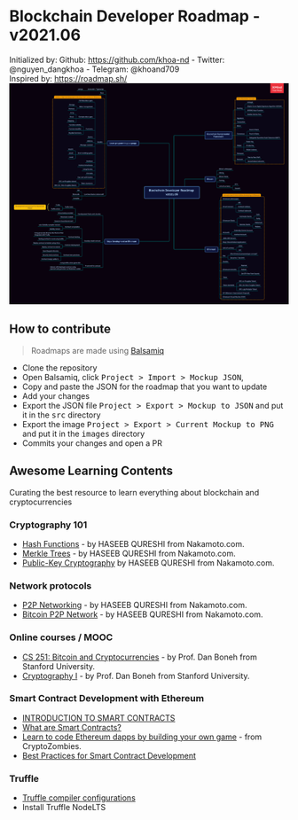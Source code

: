 # Blockchain Developer Roadmap - v2021.06
Initialized by: Github: https://github.com/khoa-nd - Twitter: @nguyen_dangkhoa - Telegram: @khoand709
<br />Inspired by: https://roadmap.sh/
![Blockchain Developer Roadmap - v2021.06](https://github.com/khoa-nd/blockchain-roadmap/blob/abbfb0119e03143db463417566252f6095b9b338/Blockchain%20Developer%20Roadmap%20v2021.06.png)

## How to contribute

> Roadmaps are made using [Balsamiq](https://balsamiq.com/download/)

* Clone the repository
* Open Balsamiq, click <kbd>Project > Import > Mockup JSON</kbd>,
* Copy and paste the JSON for the roadmap that you want to update
* Add your changes
* Export the JSON file <kbd>Project > Export > Mockup to JSON</kbd> and put it in the <kbd>src</kbd> directory
* Export the image <kbd>Project > Export > Current Mockup to PNG</kbd> and put it in the <kbd>images</kbd> directory
* Commits your changes and open a PR

## Awesome Learning Contents
Curating the best resource to learn everything about blockchain and cryptocurrencies

### Cryptography 101
- [Hash Functions](https://nakamoto.com/hash-functions) - by HASEEB QURESHI from Nakamoto.com.
- [Merkle Trees](https://nakamoto.com/merkle-trees/) - by HASEEB QURESHI from Nakamoto.com.
- [Public-Key Cryptography](https://nakamoto.com/public-key-cryptography/) by HASEEB QURESHI from Nakamoto.com.

### Network protocols
- [P2P Networking](https://nakamoto.com/p2p-networking/) - by HASEEB QURESHI from Nakamoto.com.
- [Bitcoin P2P Network](https://nakamoto.com/bitcoins-p2p-network/) - by HASEEB QURESHI from Nakamoto.com.

### Online courses / MOOC
- [CS 251: Bitcoin and Cryptocurrencies](https://cs251.stanford.edu/syllabus.html) - by Prof. Dan Boneh from Stanford University.
- [Cryptography I](https://www.coursera.org/learn/crypto) - by Prof. Dan Boneh from Stanford University.

### Smart Contract Development with Ethereum
- [INTRODUCTION TO SMART CONTRACTS](https://ethereum.org/en/developers/docs/smart-contracts/)
- [What are Smart Contracts?](https://blockgeeks.com/guides/smart-contracts/)
- [Learn to code Ethereum dapps by building your own game](https://cryptozombies.io/en/course) - from CryptoZombies.
- [Best Practices for Smart Contract Development](https://yos.io/2019/11/10/smart-contract-development-best-practices/)

### Truffle
- [Truffle compiler configurations](https://www.trufflesuite.com/docs/truffle/reference/configuration)
- Install Truffle NodeLTS
